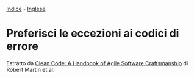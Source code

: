 [Indice](../../README-italian.md) - [Inglese](README.md)
# Preferisci le eccezioni ai codici di errore


Estratto da [Clean Code: A Handbook of Agile Software Craftsmanship](xxxxxxxxxxxxx) di Robert Martin et.al.

